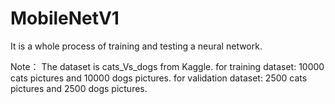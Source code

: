 # MobileNetV1
It is a whole process of training and testing a neural network.

Note： The dataset is cats_Vs_dogs from Kaggle.
       for training dataset: 10000 cats pictures and 10000 dogs pictures.
       for validation dataset: 2500 cats pictures and 2500 dogs pictures.
